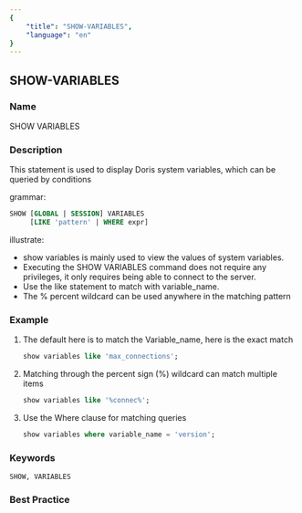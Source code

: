 ```yaml
---
{
    "title": "SHOW-VARIABLES",
    "language": "en"
}
---
```


<!--
Licensed to the Apache Software Foundation (ASF) under one
or more contributor license agreements.  See the NOTICE file
distributed with this work for additional information
regarding copyright ownership.  The ASF licenses this file
to you under the Apache License, Version 2.0 (the
"License"); you may not use this file except in compliance
with the License.  You may obtain a copy of the License at

  http://www.apache.org/licenses/LICENSE-2.0

Unless required by applicable law or agreed to in writing,
software distributed under the License is distributed on an
"AS IS" BASIS, WITHOUT WARRANTIES OR CONDITIONS OF ANY
KIND, either express or implied.  See the License for the
specific language governing permissions and limitations
under the License.
-->

## SHOW-VARIABLES

### Name

SHOW VARIABLES

### Description

This statement is used to display Doris system variables, which can be queried by conditions

grammar:

````sql
SHOW [GLOBAL | SESSION] VARIABLES
     [LIKE 'pattern' | WHERE expr]
````

illustrate:

- show variables is mainly used to view the values of system variables.
- Executing the SHOW VARIABLES command does not require any privileges, it only requires being able to connect to the server.
- Use the like statement to match with variable_name.
- The % percent wildcard can be used anywhere in the matching pattern

### Example

1. The default here is to match the Variable_name, here is the exact match

    ```sql
    show variables like 'max_connections';
    ````

2. Matching through the percent sign (%) wildcard can match multiple items

    ```sql
    show variables like '%connec%';
    ````

3. Use the Where clause for matching queries

    ```sql
    show variables where variable_name = 'version';
    ````

### Keywords

    SHOW, VARIABLES

### Best Practice


